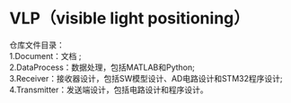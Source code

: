 # VLP（visible light positioning）
仓库文件目录：  
1.Document：文档 ;  
2.DataProcess：数据处理，包括MATLAB和Python;  
3.Receiver：接收器设计，包括SW模型设计、AD电路设计和STM32程序设计;    
4.Transmitter：发送端设计，包括电路设计和程序设计。    
